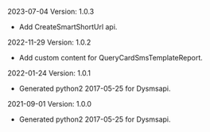 2023-07-04 Version: 1.0.3
- Add CreateSmartShortUrl api.

2022-11-29 Version: 1.0.2
- Add custom content for QueryCardSmsTemplateReport.

2022-01-24 Version: 1.0.1
- Generated python2 2017-05-25 for Dysmsapi.

2021-09-01 Version: 1.0.0
- Generated python2 2017-05-25 for Dysmsapi.

